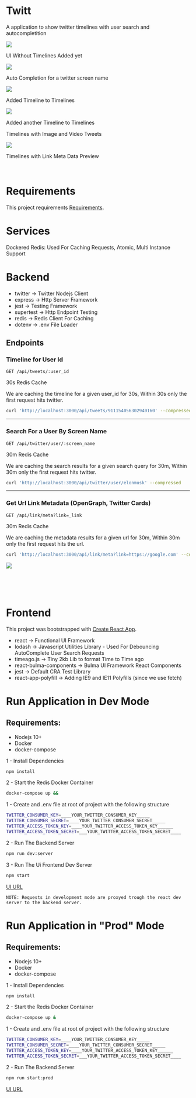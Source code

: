 
# Twitt 

A application to show twitter timelines with user search and autocompletition


![](./public/app-preview0.png)

UI Without Timelines Added yet

![](./public/app-preview1.png)

Auto Completion for a twitter screen name

![](./public/app-preview2.png)

Added Timeline to Timelines

![](./public/app-preview4.png)

Added another Timeline to Timelines

Timelines with Image and Video Tweets

![](./public/app-preview6.png)

Timelines with Link Meta Data Preview






<br/>

# Requirements

This project requirements [Requirements](./REQUIREMENTS.md).


# Services

Dockered Redis: Used For Caching Requests, Atomic, Multi Instance Support

# Backend


- twitter -> Twitter Nodejs Client
- express -> Http Server Framework
- jest -> Testing Framework
- supertest -> Http Endpoint Testing
- redis -> Redis Client For Caching
- dotenv -> .env File Loader


## Endpoints

### Timeline for User Id
```GET /api/tweets/:user_id```

30s Redis Cache

We are caching the timeline for a given user_id for 30s, Within 30s only the first request hits twitter.

```bash
curl 'http://localhost:3000/api/tweets/911154056302940160' --compressed
```

---

### Search For a User By Screen Name 
```GET /api/twitter/user/:screen_name```

30m Redis Cache

We are caching the search results for a given search query for 30m, Within 30m only the first request hits twitter.

```bash
curl 'http://localhost:3000/api/twitter/user/elonmusk' --compressed
```

---

### Get Url Link Metadata (OpenGraph, Twitter Cards)

```GET /api/link/meta?link=_link```

30m Redis Cache

We are caching the metadata results for a given url for 30m, Within 30m only the first request hits the url.

```bash
curl 'http://localhost:3000/api/link/meta?link=https://google.com' --compressed
```


![](./public/backend-test-results.png)

<br/>
<br/>
<br/>

# Frontend

This project was bootstrapped with [Create React App](./CRA-README.md).

- react -> Functional UI Framework
- lodash  -> Javascript Utilities Library - Used For Debouncing AutoComplete User Search Requests
- timeago.js -> Tiny 2kb Lib to format Time to Time ago
- react-bulma-components -> Bulma UI Framework React Components
- jest -> Default CRA Test Library
- react-app-polyfill -> Adding IE9 and IE11 Polyfills (since we use fetch)





# Run Application in Dev Mode

## Requirements:

- Nodejs 10+
- Docker
- docker-compose

1 - Install Dependencies
```bash
npm install
```

2 - Start the Redis Docker Container
```bash
docker-compose up &&
```

1 - Create and .env file at root of project with the following structure 
```bash
TWITTER_CONSUMER_KEY=____YOUR_TWITTER_CONSUMER_KEY_____
TWITTER_CONSUMER_SECRET=____YOUR_TWITTER_CONSUMER_SECRET_____
TWITTER_ACCESS_TOKEN_KEY=____YOUR_TWITTER_ACCESS_TOKEN_KEY______
TWITTER_ACCESS_TOKEN_SECRET=___YOUR_TWITTER_ACCESS_TOKEN_SECRET____
```

2 - Run The Backend Server
```bash
npm run dev:server
```

3 - Run The Ui Frontend Dev Server
```bash
npm start
```

[UI URL](http://localhost:3000)

```
NOTE: Requests in development mode are proxyed trough the react dev server to the backend server.
```



# Run Application in "Prod" Mode

## Requirements:

- Nodejs 10+
- Docker
- docker-compose

1 - Install Dependencies
```bash
npm install
```

2 - Start the Redis Docker Container
```bash
docker-compose up &
```

1 - Create and .env file at root of project with the following structure 
```bash
TWITTER_CONSUMER_KEY=____YOUR_TWITTER_CONSUMER_KEY_____
TWITTER_CONSUMER_SECRET=____YOUR_TWITTER_CONSUMER_SECRET_____
TWITTER_ACCESS_TOKEN_KEY=____YOUR_TWITTER_ACCESS_TOKEN_KEY______
TWITTER_ACCESS_TOKEN_SECRET=___YOUR_TWITTER_ACCESS_TOKEN_SECRET____
```

2 - Run The Backend Server
```bash
npm run start:prod
```

[UI URL](http://localhost:9990)

